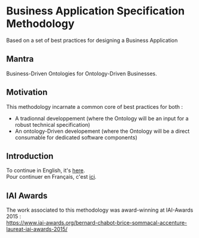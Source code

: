 Business Application Specification Methodology
==
Based on a set of best practices for designing a Business Application

Mantra
-
Business-Driven Ontologies for Ontology-Driven Businesses. 

Motivation
-
This methodology incarnate a common core of best practices for both :
- A tradionnal developpement (where the Ontology will be an input for a robust technical specification)
- An ontology-Driven developement (where the Ontology will be a direct consumable for dedicated software components)

Introduction
-
To continue in English, it's <a href="https://github.com/iPlumb3r/BizApp-Spec-Methodo/blob/master/Introduction_EN.md">here</a>.  
Pour continuer en Français, c'est <a href="https://github.com/iPlumb3r/BizApp-Spec-Methodo/blob/master/Introduction_FR.md">ici</a>.

IAI Awards
-
The work associated to this methodology was award-winning at IAI-Awards 2015 :   
https://www.iai-awards.org/bernard-chabot-brice-sommacal-accenture-laureat-iai-awards-2015/
